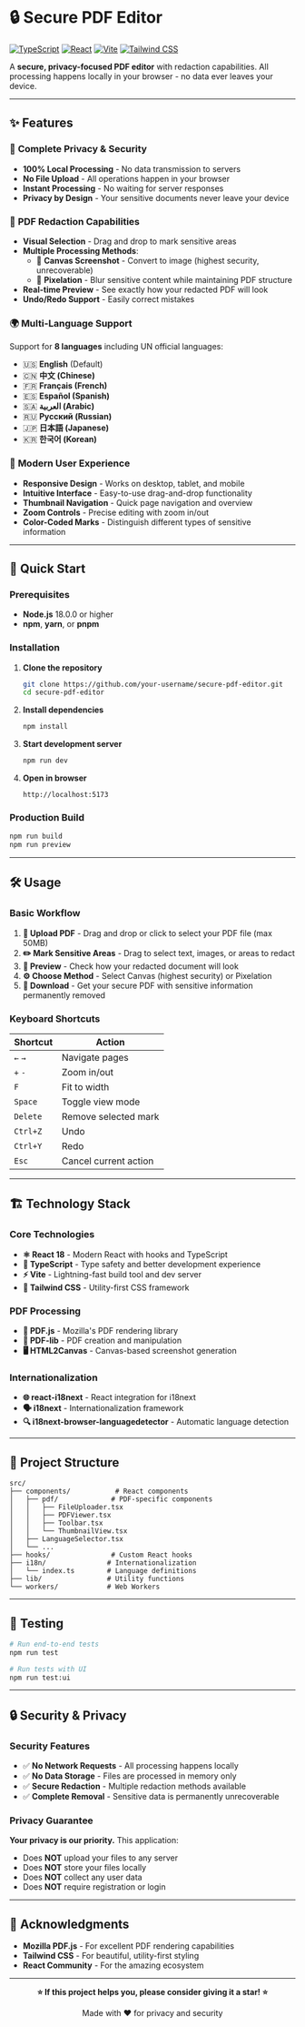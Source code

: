 # 🔒 Secure PDF Editor

[![TypeScript](https://img.shields.io/badge/TypeScript-007ACC?style=for-the-badge&logo=typescript&logoColor=white)](https://www.typescriptlang.org/)
[![React](https://img.shields.io/badge/React-20232A?style=for-the-badge&logo=react&logoColor=61DAFB)](https://reactjs.org/)
[![Vite](https://img.shields.io/badge/Vite-B73BFE?style=for-the-badge&logo=vite&logoColor=FFD62E)](https://vitejs.dev/)
[![Tailwind CSS](https://img.shields.io/badge/Tailwind_CSS-38B2AC?style=for-the-badge&logo=tailwind-css&logoColor=white)](https://tailwindcss.com/)

A **secure, privacy-focused PDF editor** with redaction capabilities. All processing happens locally in your browser - no data ever leaves your device.

---

## ✨ Features

### 🔐 **Complete Privacy & Security**
- **100% Local Processing** - No data transmission to servers
- **No File Upload** - All operations happen in your browser
- **Instant Processing** - No waiting for server responses
- **Privacy by Design** - Your sensitive documents never leave your device

### 📝 **PDF Redaction Capabilities**
- **Visual Selection** - Drag and drop to mark sensitive areas
- **Multiple Processing Methods**:
  - 🎨 **Canvas Screenshot** - Convert to image (highest security, unrecoverable)
  - 🔲 **Pixelation** - Blur sensitive content while maintaining PDF structure
- **Real-time Preview** - See exactly how your redacted PDF will look
- **Undo/Redo Support** - Easily correct mistakes

### 🌍 **Multi-Language Support**
Support for **8 languages** including UN official languages:
- 🇺🇸 **English** (Default)
- 🇨🇳 **中文 (Chinese)**
- 🇫🇷 **Français (French)**
- 🇪🇸 **Español (Spanish)**
- 🇸🇦 **العربية (Arabic)**
- 🇷🇺 **Русский (Russian)**
- 🇯🇵 **日本語 (Japanese)**
- 🇰🇷 **한국어 (Korean)**

### 🎨 **Modern User Experience**
- **Responsive Design** - Works on desktop, tablet, and mobile
- **Intuitive Interface** - Easy-to-use drag-and-drop functionality
- **Thumbnail Navigation** - Quick page navigation and overview
- **Zoom Controls** - Precise editing with zoom in/out
- **Color-Coded Marks** - Distinguish different types of sensitive information

---

## 🚀 Quick Start

### Prerequisites
- **Node.js** 18.0.0 or higher
- **npm**, **yarn**, or **pnpm**

### Installation

1. **Clone the repository**
   ```bash
   git clone https://github.com/your-username/secure-pdf-editor.git
   cd secure-pdf-editor
   ```

2. **Install dependencies**
   ```bash
   npm install
   ```

3. **Start development server**
   ```bash
   npm run dev
   ```

4. **Open in browser**
   ```
   http://localhost:5173
   ```

### Production Build

```bash
npm run build
npm run preview
```

---

## 🛠 Usage

### Basic Workflow

1. **📁 Upload PDF** - Drag and drop or click to select your PDF file (max 50MB)
2. **✏️ Mark Sensitive Areas** - Drag to select text, images, or areas to redact
3. **👀 Preview** - Check how your redacted document will look
4. **⚙️ Choose Method** - Select Canvas (highest security) or Pixelation
5. **💾 Download** - Get your secure PDF with sensitive information permanently removed

### Keyboard Shortcuts

| Shortcut | Action |
|----------|--------|
| `←` `→` | Navigate pages |
| `+` `-` | Zoom in/out |
| `F` | Fit to width |
| `Space` | Toggle view mode |
| `Delete` | Remove selected mark |
| `Ctrl+Z` | Undo |
| `Ctrl+Y` | Redo |
| `Esc` | Cancel current action |

---

## 🏗 Technology Stack

### Core Technologies
- **⚛️ React 18** - Modern React with hooks and TypeScript
- **📘 TypeScript** - Type safety and better development experience
- **⚡ Vite** - Lightning-fast build tool and dev server
- **🎨 Tailwind CSS** - Utility-first CSS framework

### PDF Processing
- **📄 PDF.js** - Mozilla's PDF rendering library
- **📝 PDF-lib** - PDF creation and manipulation
- **🖥️ HTML2Canvas** - Canvas-based screenshot generation

### Internationalization
- **🌐 react-i18next** - React integration for i18next
- **🗣️ i18next** - Internationalization framework
- **🔍 i18next-browser-languagedetector** - Automatic language detection

---

## 📁 Project Structure

```
src/
├── components/           # React components
│   ├── pdf/             # PDF-specific components
│   │   ├── FileUploader.tsx
│   │   ├── PDFViewer.tsx
│   │   ├── Toolbar.tsx
│   │   └── ThumbnailView.tsx
│   ├── LanguageSelector.tsx
│   └── ...
├── hooks/               # Custom React hooks
├── i18n/               # Internationalization
│   └── index.ts        # Language definitions
├── lib/                # Utility functions
└── workers/            # Web Workers
```

---

## 🧪 Testing

```bash
# Run end-to-end tests
npm run test

# Run tests with UI
npm run test:ui
```

---

## 🔒 Security & Privacy

### Security Features
- ✅ **No Network Requests** - All processing happens locally
- ✅ **No Data Storage** - Files are processed in memory only
- ✅ **Secure Redaction** - Multiple redaction methods available
- ✅ **Complete Removal** - Sensitive data is permanently unrecoverable

### Privacy Guarantee
**Your privacy is our priority.** This application:
- Does **NOT** upload your files to any server
- Does **NOT** store your files locally
- Does **NOT** collect any user data
- Does **NOT** require registration or login

---

## 🎉 Acknowledgments

- **Mozilla PDF.js** - For excellent PDF rendering capabilities
- **Tailwind CSS** - For beautiful, utility-first styling
- **React Community** - For the amazing ecosystem

---

<div align="center">

**⭐ If this project helps you, please consider giving it a star! ⭐**

Made with ❤️ for privacy and security

</div>